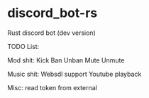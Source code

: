# discord_bot-rs
Rust discord bot (dev version)

TODO List:

Mod shit:
  Kick
  Ban
  Unban
  Mute
  Unmute

Music shit:
  Websdl support
  Youtube playback
  
Misc:
  read token from external
